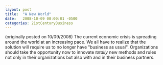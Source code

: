 ```yaml
---
layout: post
title:  "A New World"
date:   2008-10-09 00:00:01 -0500
categories: 21stCenturyBusiness
---
```

(originally posted on 10/09/2008)
The current economic crisis is spreading around the world at an increasing pace. We all have to realize that the solution will require us to no longer have "business as usual". Organizations should take the opportunity now to innovate *totally* new methods and rules not only in their organizations but also with and in their business partners.

